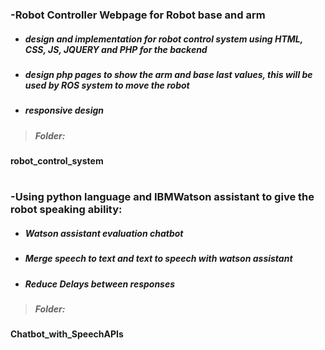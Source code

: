 ### -Robot Controller Webpage for Robot base and arm
- ##### design and implementation for robot control system using HTML, CSS, JS, JQUERY and PHP for the backend
- ##### design php pages to show the arm and base last values, this will be used by ROS system to move the robot
- ##### responsive design
> ##### Folder:
**robot_control_system** 
#
 ### -Using python language and IBMWatson assistant to give the robot speaking ability: 
- ##### Watson assistant evaluation chatbot
- ##### Merge speech to text and text to speech with watson assistant
- ##### Reduce Delays between responses
> ##### Folder:
**Chatbot_with_SpeechAPIs**


